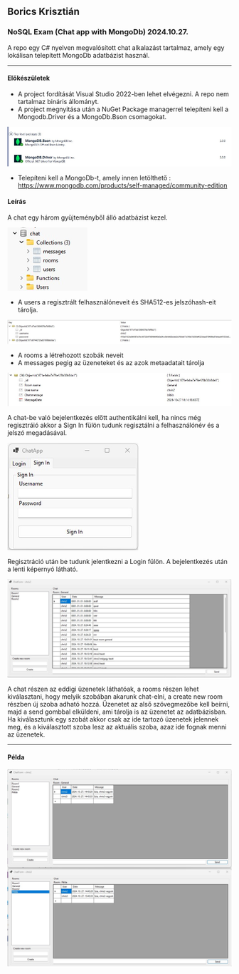 ## Borics Krisztián
### NoSQL Exam (Chat app with MongoDb) 2024.10.27.

A repo egy C# nyelven megvalósított chat alkalazást tartalmaz, amely egy lokálisan telepített MongoDb adatbázist használ.

<hr>

#### Előkészületek
- A project fordítását Visual Studio 2022-ben lehet elvégezni. A repo nem tartalmaz bináris állományt.
- A project megnyitása után a  NuGet Package managerrel telepíteni kell a Mongodb.Driver és a MongoDb.Bson csomagokat.

<img src=./img/01_nuget.jpg>

- Telepíteni kell a MongoDb-t, amely innen letölthető : https://www.mongodb.com/products/self-managed/community-edition

#### Leírás
A chat egy három gyüjteményből álló adatbázist kezel. 

<img src=./img/02_db.jpg>

- A users a regisztrált felhasználóneveit és SHA512-es jelszóhash-eit tárolja.

<img src=./img/03_users.jpg>

- A rooms a létrehozott szobák neveit
- A messages pegig az üzeneteket és az azok metaadatait tárolja

<img src=./img/04_msg.jpg>

A chat-be való bejelentkezés előtt authentikálni kell, ha nincs még regisztráió akkor a Sign In fülön tudunk regisztálni a felhasználónév és a jelszó megadásával.

<img src=./img/05_signin.jpg>

Regisztráció után be tudunk jelentkezni a Login fülön. A bejelentkezés után a lenti képernyó látható.

<img src=./img/main.jpg>

A chat részen az eddigi üzenetek láthatóak, a rooms részen lehet kiválasztani, hogy melyik szobában akarunk chat-elni, a create new room részben új szoba adható hozzá. Üzenetet az alső szövegmezőbe kell beírni, majd a send gombbal elküldeni, ami tárolja is az üzenetet az adatbázisban. Ha kiválasztunk egy szobát akkor csak az ide tartozó üzenetek jelennek meg, és a kiválasztott szoba lesz az aktuális szoba, azaz ide fognak menni az üzenetek.

<hr>

#### Példa

<img src=./img/sample.jpg>